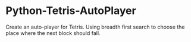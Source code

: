 # Python-Tetris-AutoPlayer
Create an auto-player for Tetris. Using breadth first search to choose the place where the next block should fall. 

